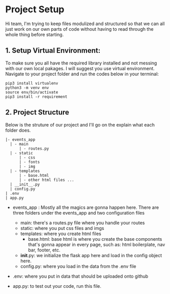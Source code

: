 # Project Setup

Hi team, I'm trying to keep files modulized and structured so that we can all just work on our own parts of code without having to read through the whole thing before starting.

##  1. Setup Virtual Environment:

To make sure you all have the required library installed and not messing with our own local pakages. I will suggest you use virtual environment. Navigate to your project folder and run the codes below in your terminal: 

    pip3 install virtualenv
    python3 -m venv env
    source env/bin/activate
    pip3 install -r requirement

## 2. Project Structure

Below is the struture of our project and I'll go on the explain what each folder does.


    |- events_app
      | - main
          | - routes.py
      | - static
          | - css
          | - fonts
          | - img 
      | - templates
          | - base.html
          | - other html files ...
      | __init__.py
      | config.py
    | .env
    | app.py


- events_app : Mostly all the magics are gonna happen here. There are three folders under the events_app and two configuration files

  - main: there's a routes.py file where you handle your routes
  - static: where you put css files and imgs
  - templates: where you create html files
    - base.html: base html is where you create the base components that's gonna appear in every page, such as: html boilerplate, nav bar, footer, etc.
  - __init__.py: we initialize the flask app here and load in the config object here.
  - config.py: where you load in the data from the .env file
- .env: where you put in data that should be uploaded onto github
- app.py: to test out your code, run this file.

